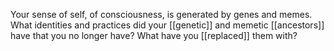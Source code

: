 Your sense of self, of consciousness, is generated by genes and memes. What identities and practices did your [[genetic]] and memetic [[ancestors]] have that you no longer have? What have you [[replaced]] them with?  

